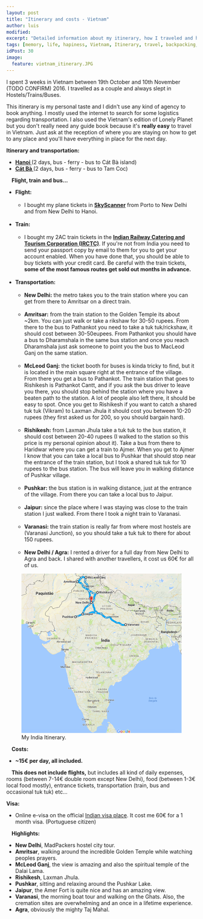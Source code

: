 ```yaml
---
layout: post
title: "Itinerary and costs - Vietnam"
author: luis
modified:
excerpt: "Detailed information about my itinerary, how I traveled and how much I spent in 3 weeks in Vietnam."
tags: [memory, life, hapiness, Vietnam, Itinerary, travel, backpacking, budget, asia]
idPost: 30
image:
  feature: vietnam_itinerary.JPG
---
```


I spent 3 weeks in Vietnam between 19th October and 10th November (TODO CONFIRM) 2016. I travelled as a couple and always slept in Hostels/Trains/Buses.

This itinerary is my personal taste and I didn't use any kind of agency to book anything. I mostly used the internet to search for some logistics regarding transportation. I also used the Vietnam's edition of Lonely Planet but you don't really need any guide book because it's <b>really easy</b> to travel in Vietnam. Just ask at the reception of where you are staying on how to get to any place and you'll have everything in place for the next day.

<b><highlight><middle>Itinerary and transportation:</middle></highlight></b>

<ul>
<li><b><a href="{{site.url}}/Hanoi" target="_blank">Hanoi </a></b>(2 days, bus - ferry - bus to Cát Bà island)</li>
<li><b><a href="{{site.url}}/CatBa" target="_blank">Cát Bà </a></b>(2 days, bus - ferry - bus to Tam Coc)</li>

</ul>

<b><highlight><middle>&emsp;Flight, train and bus...</middle></highlight></b>

<ul>
	<li>
	<b>Flight:</b>
	<ul>
		<br><li>
		I bought my plane tickets in <b><a href="https://www.skyscanner.pt/" target="_blank">SkyScanner</a></b> from Porto to New Delhi and from New Delhi to Hanoi.
		</li>
	</ul>
	</li>
	<br><li>
	<b>Train:</b>
	<ul>
		<br><li>I bought my 2AC train tickets in the <b><a href="https://www.irctc.co.in" target="_blank">Indian Railway Catering and Tourism Corporation (IRCTC)</a></b>. If you're not from India you need to send your passport copy by email to them for you to get your account enabled. When you have done that, you should be able to buy tickets with your credit card. Be careful with the train tickets, <b>some of the most famous routes get sold out months in advance.</b></li>
	</ul>
	</li>
	<br><li>
	<b>Transportation:</b>
	<ul>
		<br><li><b>New Delhi:</b> the metro takes you to the train station where you can get from there to Amritsar on a direct train.</li>
		<br><li><b>Amritsar:</b> from the train station to the Golden Temple its about ~2km. You can just walk or take a rikshaw for 30-50 rupees. From there to the bus to Pathankot you need to take a tuk tuk/rickshaw, it should cost between 30-50eupees. From Pathankot you should have a bus to Dharamshala in the same bus station and once you reach Dharamshala just ask someone to point you the bus to MacLeod Ganj on the same station.</li>
		<br><li><b>McLeod Ganj:</b> the ticket booth for buses is kinda tricky to find, but it is located in the main square right at the entrance of the village. From there you get a bus to Pathankot. The train station that goes to Rishikesh is Pathankot Cantt, and if you ask the bus driver to leave you there, you should stop behind the station where you have a beaten path to the station. A lot of people also left there, it should be easy to spot. Once you get to Rishikesh if you want to catch a shared tuk tuk (Vikram) to Laxman Jhula it should cost you between 10-20 rupees (they first asked us for 200, so you should bargain hard).</li>
		<br><li><b>Rishikesh:</b> from Laxman Jhula take a tuk tuk to the bus station, it should cost between 20-40 rupees (I walked to the station so this price is my personal opinion about it). Take a bus from there to Haridwar where you can get a train to Ajmer. When you get to Ajmer I know that you can take a local bus to Pushkar that should stop near the entrance of the train station, but I took a shared tuk tuk for 10 rupees to the bus station. The bus will leave you in walking distance of Pushkar village.</li>
		<br><li><b>Pushkar:</b> the bus station is in walking distance, just at the entrance of the village. From there you can take a local bus to Jaipur.</li>
		<br><li><b>Jaipur:</b> since the place where I was staying was close to the train station I just walked. From there I took a night train to Varanasi.</li>
		<br><li><b>Varanasi:</b> the train station is really far from where most hostels are (Varanasi Junction), so you should take a tuk tuk to there for about 150 rupees.</li>
		<br><li><b>New Delhi / Agra:</b> I rented a driver for a full day from New Delhi to Agra and back. I shared with another travellers, it cost us 60€ for all of us.</li>
	</ul>
	</li>
</ul>

<figure>
	<a href="../images/itinerary/indiaitinerary.JPG"><img src="../images/itinerary/indiaitinerary.JPG"></a>
	<figcaption>My India Itinerary.</figcaption>
</figure>

<b><highlight><middle>&emsp;Costs:</middle></highlight></b>
<ul>
<li><b>~15€ per day, all included.</b></li>
</ul>
&emsp;<b>This does not include flights,</b> but includes all kind of daily expenses, rooms (between 7-14€ double room except New Delhi), food (between 1-3€ local food mostly), entrance tickets, transportation (train, bus and occasional tuk tuk) etc...

<b><highlight>Visa:</highlight></b>
<ul>
<li>Online e-visa on the official <a href="https://indianvisaonline.gov.in/evisa/" target="_blank">Indian visa place</a>. It cost me 60€ for a 1 month visa. (Portuguese citizen)</li>
</ul>

<b><highlight><middle>&emsp;Highlights:</middle></highlight></b>
<ul>
<li><b>New Delhi</b>, MadPackers hostel city tour.</li>
<li><b>Amritsar</b>, walking around the incredible Golden Temple while watching peoples prayers.</li>
<li><b>McLeod Ganj</b>, the view is amazing and also the spiritual temple of the Dalai Lama.</li>
<li><b>Rishikesh</b>, Laxman Jhula.</li>
<li><b>Pushkar</b>, sitting and relaxing around the Pushkar Lake.</li>
<li><b>Jaipur</b>, the Amer Fort is quite nice and has an amazing view.</li>
<li><b>Varanasi</b>, the morning boat tour and walking on the Ghats. Also, the cremation sites are overwhelming and an once in a lifetime experience.</li>
<li><b>Agra</b>, obviously the mighty Taj Mahal.</li>
</ul>